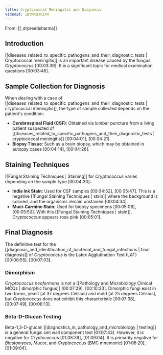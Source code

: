 ```yaml
---
title: Cryptococcal Meningitis and Diagnosis
videoId: 1BtMKaJ0IX4
---
```


From: [[_drpreetisharma]] <br/> 

## Introduction
[[diseases_related_to_specific_pathogens_and_their_diagnostic_tests | Cryptococcal meningitis]] is an important disease caused by the fungus *Cryptococcus* <a class="yt-timestamp" data-t="00:03:39">[00:03:39]</a>. It is a significant topic for medical examination questions <a class="yt-timestamp" data-t="00:03:46">[00:03:46]</a>.

## Sample Collection for Diagnosis
When dealing with a case of [[diseases_related_to_specific_pathogens_and_their_diagnostic_tests | cryptococcal meningitis]], the type of sample collected depends on the patient's condition:
*   **Cerebrospinal Fluid (CSF)**: Obtained via lumbar puncture from a living patient suspected of [[diseases_related_to_specific_pathogens_and_their_diagnostic_tests | cryptococcal meningitis]] <a class="yt-timestamp" data-t="00:04:01">[00:04:01]</a>, <a class="yt-timestamp" data-t="00:04:21">[00:04:21]</a>.
*   **Biopsy Tissue**: Such as a brain biopsy, which may be obtained in autopsy cases <a class="yt-timestamp" data-t="00:04:14">[00:04:14]</a>, <a class="yt-timestamp" data-t="00:04:26">[00:04:26]</a>.

## Staining Techniques
[[Fungal Staining Techniques | Staining]] for *Cryptococcus* varies depending on the sample type <a class="yt-timestamp" data-t="00:04:30">[00:04:30]</a>:
*   **India Ink Stain**: Used for CSF samples <a class="yt-timestamp" data-t="00:04:52">[00:04:52]</a>, <a class="yt-timestamp" data-t="00:05:47">[00:05:47]</a>. This is a negative [[Fungal Staining Techniques | stain]] where the background is colored, and the organisms remain unstained <a class="yt-timestamp" data-t="00:04:34">[00:04:34]</a>.
*   **Muci-Carmine Stain**: Used for biopsy specimens <a class="yt-timestamp" data-t="00:05:06">[00:05:06]</a>, <a class="yt-timestamp" data-t="00:05:50">[00:05:50]</a>. With this [[Fungal Staining Techniques | stain]], *Cryptococcus* appears rose pink <a class="yt-timestamp" data-t="00:05:01">[00:05:01]</a>.

## Final Diagnosis
The definitive test for the [[diagnosis_and_identification_of_bacterial_and_fungal_infections | final diagnosis]] of *Cryptococcus* is the Latex Agglutination Test (LAT) <a class="yt-timestamp" data-t="00:06:55">[00:06:55]</a>, <a class="yt-timestamp" data-t="00:07:03">[00:07:03]</a>.

### Dimorphism
*Cryptococcus neoformans* is not a [[Pathology and Microbiology Clinical MCQs | dimorphic fungus]] <a class="yt-timestamp" data-t="00:07:29">[00:07:29]</a>, <a class="yt-timestamp" data-t="00:10:23">[00:10:23]</a>. Dimorphic fungi exist in two forms, yeast (at 37 degrees Celsius) and mold (at 25 degrees Celsius), but *Cryptococcus* does not exhibit this characteristic <a class="yt-timestamp" data-t="00:07:38">[00:07:38]</a>, <a class="yt-timestamp" data-t="00:07:49">[00:07:49]</a>, <a class="yt-timestamp" data-t="00:08:13">[00:08:13]</a>.

### Beta-D-Glucan Testing
Beta-1,3-D-glucan [[diagnostics_in_pathology_and_microbiology | testing]] is a general fungal cell wall component test <a class="yt-timestamp" data-t="01:07:43">[01:07:43]</a>. However, it is negative for *Cryptococcus* <a class="yt-timestamp" data-t="01:08:38">[01:08:38]</a>, <a class="yt-timestamp" data-t="01:09:04">[01:09:04]</a>. It is primarily negative for *Blastomyces*, *Mucor*, and *Cryptococcus* (BMC mnemonic) <a class="yt-timestamp" data-t="01:08:20">[01:08:20]</a>, <a class="yt-timestamp" data-t="01:09:04">[01:09:04]</a>.